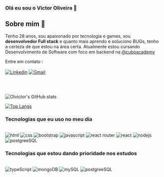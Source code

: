 ### Olá eu sou o Victor Oliveira 👋

## Sobre mim 💬

Tenho 28 anos, sou apaixonado por tecnologia e games, sou **desenvolvedor Full stack** e quanto mais aprendo e soluciono BUGs, tenho a certeza de que estou na área certa. Atualmente estou cursando Desenvolvimento de Software com foco em backend na 
[@cuboscademy](https://cubos.academy/)


Entre em contato :
<br>
<br>
[![Linkedin](https://img.shields.io/badge/LinkedIn-0077B5?style=for-the-badge&logo=linkedin&logoColor=white)](https://www.linkedin.com/in/victor-oliveira-8320b5278/)
[![Gmail](https://img.shields.io/badge/Gmail-D14836?style=for-the-badge&logo=gmail&logoColor=white)](https://www.linkedin.com/in/victor-oliveira-8320b5278/)

<br>
<br>

![Olvictor's GitHub stats](https://github-readme-stats.vercel.app/api?username=olvictor&show_icons=true&theme=radical)

[![Top Langs](https://github-readme-stats.vercel.app/api/top-langs/?username=olvictor)](https://github.com/anuraghazra/github-readme-stats)

### Tecnologias que eu uso no meu dia

<div stlye="display: inline_block"><br> 
<img aling="center" src="https://img.shields.io/badge/HTML5-E34F26?style=for-the-badge&logo=html5&logoColor=white" alt="html"/>

<img aling="center" src="https://img.shields.io/badge/CSS-239120?&style=for-the-badge&logo=css3&logoColor=white" alt="css"/>

<img aling="center" src="https://img.shields.io/badge/Bootstrap-563D7C?style=for-the-badge&logo=bootstrap&logoColor=white" alt="bootstrap"/>

<img aling="center" src="https://img.shields.io/badge/JavaScript-F7DF1E?style=for-the-badge&logo=javascript&logoColor=black" alt="javascript"/>

<img aling="center" src="https://img.shields.io/badge/React_Router-CA4245?style=for-the-badge&logo=react-router&logoColor=white" alt="react router"/>

<img aling="center" src="https://img.shields.io/badge/React-20232A?style=for-the-badge&logo=react&logoColor=61DAFB" alt="react"/>

<img aling="center" src="https://img.shields.io/badge/Node%20js-339933?style=for-the-badge&logo=nodedotjs&logoColor=white" alt="nodejs"/>

<img aling="center" src="https://img.shields.io/badge/PostgreSQL-316192?style=for-the-badge&logo=postgresql&logoColor=white" alt="postgreeSQL"/>


</div>


### Tecnologias que estou dando prioridade nos estudos

<div stlye="display: inline_block"><br> 
  
<img aling="center" src="https://img.shields.io/badge/TypeScript-007ACC?style=for-the-badge&logo=typescript&logoColor=white" alt="typeScript"/>

<img aling="center" src="https://img.shields.io/badge/MongoDB-4EA94B?style=for-the-badge&logo=mongodb&logoColor=white" alt="mongoDB"/>

<img aling="center" src="https://img.shields.io/badge/MySQL-005C84?style=for-the-badge&logo=mysql&logoColor=white" alt="mySQL"/>

<img aling="center" src="https://img.shields.io/badge/PostgreSQL-316192?style=for-the-badge&logo=postgresql&logoColor=white" alt="postgreeSQL"/>

</div>
